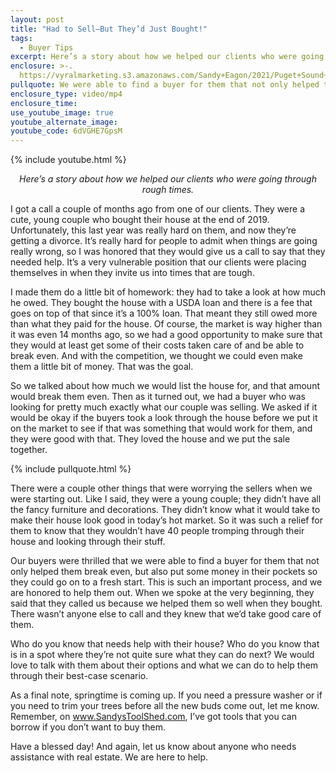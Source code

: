 ```yaml
---
layout: post
title: "Had to Sell—But They’d Just Bought!"
tags: 
  - Buyer Tips
excerpt: Here’s a story about how we helped our clients who were going through rough times.
enclosure: >-.
  https://vyralmarketing.s3.amazonaws.com/Sandy+Eagon/2021/Puget+Sound+Real+Estate+Agent_+Meet+Our+New+Agent+Sarah.mp4
pullquote: We were able to find a buyer for them that not only helped them break even, but also put some money in their pockets.
enclosure_type: video/mp4
enclosure_time:
use_youtube_image: true
youtube_alternate_image:
youtube_code: 6dVGHE7GpsM
---
```

{% include youtube.html %}

<p style="text-align: center;"><em>Here’s a story about how we helped our clients who were going through rough times.</em></p>

I got a call a couple of months ago from one of our clients. They were a cute, young couple who bought their house at the end of 2019. Unfortunately, this last year was really hard on them, and now they’re getting a divorce. It’s really hard for people to admit when things are going really wrong, so I was honored that they would give us a call to say that they needed help. It’s a very vulnerable position that our clients were placing themselves in when they invite us into times that are tough.

I made them do a little bit of homework: they had to take a look at how much he owed. They bought the house with a USDA loan and there is a fee that goes on top of that since it’s a 100% loan. That meant they still owed more than what they paid for the house. Of course, the market is way higher than it was even 14 months ago, so we had a good opportunity to make sure that they would at least get some of their costs taken care of and be able to break even. And with the competition, we thought we could even make them a little bit of money. That was the goal.

So we talked about how much we would list the house for, and that amount would break them even. Then as it turned out, we had a buyer who was looking for pretty much exactly what our couple was selling. We asked if it would be okay if the buyers took a look through the house before we put it on the market to see if that was something that would work for them, and they were good with that. They loved the house and we put the sale together.

{% include pullquote.html %} 

There were a couple other things that were worrying the sellers when we were starting out. Like I said, they were a young couple; they didn’t have all the fancy furniture and decorations. They didn’t know what it would take to make their house look good in today’s hot market. So it was such a relief for them to know that they wouldn’t have 40 people tromping through their house and looking through their stuff.

Our buyers were thrilled that we were able to find a buyer for them that not only helped them break even, but also put some money in their pockets so they could go on to a fresh start. This is such an important process, and we are honored to help them out. When we spoke at the very beginning, they said that they called us because we helped them so well when they bought. There wasn’t anyone else to call and they knew that we’d take good care of them.

Who do you know that needs help with their house? Who do you know that is in a spot where they’re not quite sure what they can do next? We would love to talk with them about their options and what we can do to help them through their best-case scenario.

As a final note, springtime is coming up. If you need a pressure washer or if you need to trim your trees before all the new buds come out, let me know. Remember, on <a href="http://www.SandysToolShed.com" target="_blank">www.SandysToolShed.com</a>, I’ve got tools that you can borrow if you don’t want to buy them.

Have a blessed day! And again, let us know about anyone who needs assistance with real estate. We are here to help.